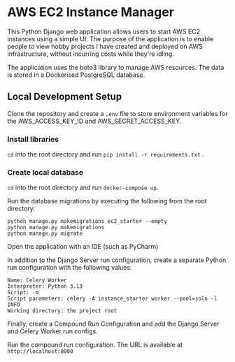 # AWS EC2 Instance Manager

This Python Django web application allows users to start AWS EC2 instances using a simple UI. The purpose of the application is to enable people to view hobby projects I have created and deployed on AWS infrastructure, without incurring costs while they're idling.

The application uses the boto3 library to manage AWS resources.  The data is stored in a Dockerised PostgreSQL database.

## Local Development Setup

Clone the repository and create a `.env` file to store environment variables for the AWS_ACCESS_KEY_ID and AWS_SECRET_ACCESS_KEY. 

### Install libraries

`cd` into the root directory and run `pip install -r requirements.txt` .

### Create local database
`cd` into the root directory and run `docker-compose up`.

Run the database migrations by executing the following from the root directory:
```
python manage.py makemigrations ec2_starter --empty
python manage.py makemigrations
python manage.py migrate
```

Open the application with an IDE (such as PyCharm) 

In addition to the Django Server run configuration, create a separate Python run configuration with the following values:
```
Name: Celery Worker
Interpreter: Python 3.13
Script: -m
Script parameters: celery -A instance_starter worker --pool=solo -l INFO
Working directory: the project root
```
Finally, create a Compound Run Configuration and add the Django Server and Celery Worker run configs.

Run the compound run configuration. The URL is available at `http://localhost:8000`
